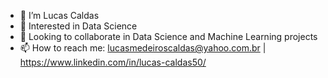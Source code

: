 - 👋 I’m Lucas Caldas
- 👀 Interested in Data Science
- 💞️ Looking to collaborate in Data Science and Machine Learning projects
- 📫 How to reach me: lucasmedeiroscaldas@yahoo.com.br | https://www.linkedin.com/in/lucas-caldas50/
